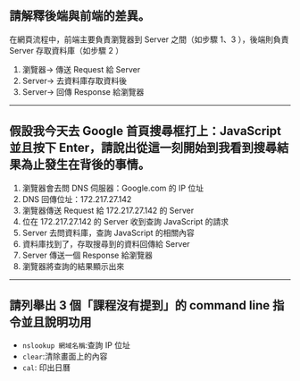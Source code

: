 ## 請解釋後端與前端的差異。
在網頁流程中，前端主要負責瀏覽器到 Server 之間（如步驟 1、3 ），後端則負責 Server 存取資料庫（如步驟 2 ）

1. 瀏覽器→ 傳送 Request 給 Server
2. Server→ 去資料庫存取資料後
3. Server→ 回傳 Response 給瀏覽器

****
## 假設我今天去 Google 首頁搜尋框打上：JavaScript 並且按下 Enter，請說出從這一刻開始到我看到搜尋結果為止發生在背後的事情。
1. 瀏覽器會去問 DNS 伺服器：Google.com 的 IP 位址
2. DNS 回傳位址：172.217.27.142
3. 瀏覽器傳送 Request 給 172.217.27.142 的 Server
4. 位在 172.217.27.142 的 Server 收到查詢 JavaScript 的請求
5. Server 去問資料庫，查詢 JavaScript 的相關內容
6. 資料庫找到了，存取搜尋到的資料回傳給 Server
7. Server 傳送一個 Response 給瀏覽器
8. 瀏覽器將查詢的結果顯示出來

****
## 請列舉出 3 個「課程沒有提到」的 command line 指令並且說明功用
* `nslookup 網域名稱`:查詢 IP 位址
* `clear`:清除畫面上的內容
* `cal`: 印出日曆